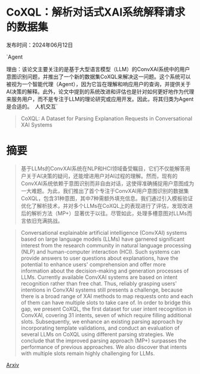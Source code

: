 # CoXQL：解析对话式XAI系统解释请求的数据集

发布时间：2024年06月12日

`Agent

理由：该论文主要关注的是基于大型语言模型（LLM）的ConvXAI系统中的用户意图识别问题，并推出了一个新的数据集CoXQL来解决这一问题。这个系统可以被视为一个智能代理（Agent），因为它旨在理解和响应用户的查询，并提供关于AI决策的解释。此外，论文中提到的系统改进和评估也是针对如何更好地作为代理来服务用户，而不是专注于LLM的理论研究或应用开发。因此，将其归类为Agent是合适的。` `人机交互`

> CoXQL: A Dataset for Parsing Explanation Requests in Conversational XAI Systems

# 摘要

> 基于LLMs的ConvXAI系统在NLP和HCI领域备受瞩目，它们不仅能解答用户关于AI决策的疑问，还能增进用户对AI过程的理解。然而，现有的ConvXAI系统依赖于意图识别而非自由对话，这使得准确捕捉用户意图成为一大难题。为此，我们推出了首个专注于ConvXAI用户意图识别的数据集CoXQL，包含31种意图，其中7种需额外填充信息。我们通过引入模板验证优化了解析技术，并对多个LLMs在CoXQL上的表现进行了评估，发现改进后的解析方法（MP+）显著优于以往。尽管如此，处理多槽意图对LLMs而言依旧充满挑战。

> Conversational explainable artificial intelligence (ConvXAI) systems based on large language models (LLMs) have garnered significant interest from the research community in natural language processing (NLP) and human-computer interaction (HCI). Such systems can provide answers to user questions about explanations, have the potential to enhance users' comprehension and offer more information about the decision-making and generation processes of LLMs. Currently available ConvXAI systems are based on intent recognition rather than free chat. Thus, reliably grasping users' intentions in ConvXAI systems still presents a challenge, because there is a broad range of XAI methods to map requests onto and each of them can have multiple slots to take care of. In order to bridge this gap, we present CoXQL, the first dataset for user intent recognition in ConvXAI, covering 31 intents, seven of which require filling additional slots. Subsequently, we enhance an existing parsing approach by incorporating template validations, and conduct an evaluation of several LLMs on CoXQL using different parsing strategies. We conclude that the improved parsing approach (MP+) surpasses the performance of previous approaches. We also discover that intents with multiple slots remain highly challenging for LLMs.

[Arxiv](https://arxiv.org/abs/2406.08101)